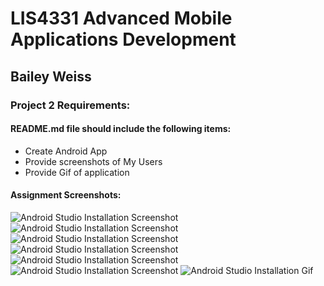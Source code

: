 # LIS4331 Advanced Mobile Applications Development

## Bailey Weiss

### Project 2 Requirements:

#### README.md file should include the following items:
- Create Android App 
- Provide screenshots of My Users
- Provide Gif of application

#### Assignment Screenshots:
![Android Studio Installation Screenshot](img/splash.png)
![Android Studio Installation Screenshot](img/ss1.png)
![Android Studio Installation Screenshot](img/ss2.png)
![Android Studio Installation Screenshot](img/ss3.png)
![Android Studio Installation Screenshot](img/ss4.png)
![Android Studio Installation Screenshot](img/ss5.png)
![Android Studio Installation Gif](img/users.gif)
